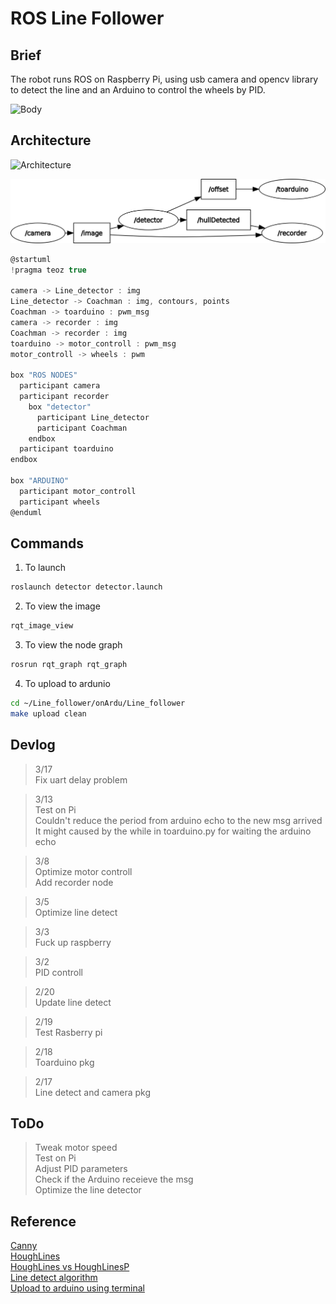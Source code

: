 # ROS Line Follower

## Brief
The robot runs ROS on Raspberry Pi, using usb camera and opencv library to detect the line
and an Arduino to control the wheels by PID.  

![Body](/asset/images/robot.jpg)  
## Architecture
![Architecture](/asset/images/Architecture_4.png)
  
![Architecture](/asset/images/rosgraph_2.png)

``` c
@startuml
!pragma teoz true

camera -> Line_detector : img
Line_detector -> Coachman : img, contours, points
Coachman -> toarduino : pwm_msg
camera -> recorder : img
Coachman -> recorder : img
toarduino -> motor_controll : pwm_msg
motor_controll -> wheels : pwm

box "ROS NODES"
  participant camera
  participant recorder
    box "detector"
      participant Line_detector
      participant Coachman
    endbox
  participant toarduino
endbox

box "ARDUINO"
  participant motor_controll
  participant wheels
@enduml
```

## Commands

1. To launch 
```bash
roslaunch detector detector.launch 
```
  
2. To view the image
```bash
rqt_image_view
```

3. To view the node graph
```bash
rosrun rqt_graph rqt_graph
```

4. To upload to ardunio
```bash
cd ~/Line_follower/onArdu/Line_follower
make upload clean
```

## Devlog

> 3/17  
> Fix uart delay problem  

> 3/13   
> Test on Pi  
> Couldn't reduce the period from arduino echo to the new msg arrived    
> It might caused by the while in toarduino.py for waiting the arduino echo  

> 3/8  
> Optimize motor controll  
> Add recorder node 

> 3/5  
> Optimize line detect

> 3/3  
> Fuck up raspberry

> 3/2  
> PID controll

> 2/20  
> Update line detect

> 2/19  
> Test Rasberry pi 

> 2/18  
> Toarduino pkg

> 2/17  
> Line detect and camera pkg  

## ToDo
> Tweak motor speed  
> Test on Pi  
> Adjust PID parameters  
> Check if the Arduino receieve the msg  
> Optimize the line detector 

## Reference

[Canny](https://blog.csdn.net/sunny2038/article/details/9202641)  
[HoughLines](https://blog.csdn.net/dcrmg/article/details/78880046)  
[HoughLines vs HoughLinesP](https://blog.csdn.net/ftimes/article/details/106816736)  
[Line detect algorithm](https://hackmd.io/@0xff07/cv-tracking)  
[Upload to arduino using terminal](https://www.youtube.com/watch?v=qAM2S27FWAI)